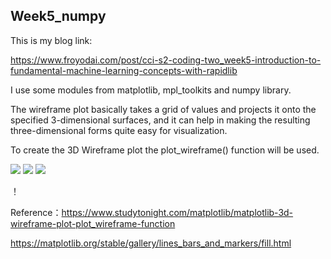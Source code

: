  ## Week5_numpy
 
 This is my blog link:
 
 https://www.froyodai.com/post/cci-s2-coding-two_week5-introduction-to-fundamental-machine-learning-concepts-with-rapidlib
 
 I use some modules from matplotlib, mpl_toolkits and numpy library.
 
 The wireframe plot basically takes a grid of values and projects it onto the specified 3-dimensional surfaces, and it can help in making the resulting three-dimensional forms quite easy for visualization.
 
To create the 3D Wireframe plot the plot_wireframe() function will be used.

![](https://miro.medium.com/max/4800/1*qHmAHcp3Q1DnTnups6DJKw.png)
![](https://miro.medium.com/max/4800/1*9rKGgaWjWoLfzlBa8y2xaA.png)
![](https://miro.medium.com/max/1400/1*ayYvG7KvLuSX74RRIzXaBw.png)

！[](https://www.froyodai.com/post/cci-s2-coding-two_week5-introduction-to-fundamental-machine-learning-concepts-with-rapidlib)

Reference：https://www.studytonight.com/matplotlib/matplotlib-3d-wireframe-plot-plot_wireframe-function

https://matplotlib.org/stable/gallery/lines_bars_and_markers/fill.html

